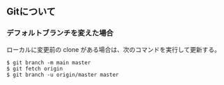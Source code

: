 ## Gitについて

### デフォルトブランチを変えた場合

ローカルに変更前の clone がある場合は、次のコマンドを実行して更新する。

```
$ git branch -m main master
$ git fetch origin
$ git branch -u origin/master master
```
